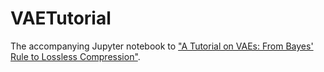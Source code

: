 # VAETutorial

The accompanying Jupyter notebook to [ "A Tutorial on VAEs: From Bayes' Rule to Lossless Compression"](https://arxiv.org/abs/2006.10273).
